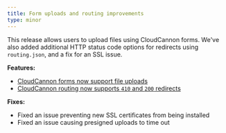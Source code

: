 ```yaml
---
title: Form uploads and routing improvements
type: minor
---
```

This release allows users to upload files using CloudCannon forms. We've also added additional HTTP status code options for redirects using `routing.json`, and a fix for an SSL issue.

**Features:**

* [CloudCannon forms now support file uploads](/documentation/articles/connecting-your-site-to-an-inbox/#receiving-files-through-your-forms)
* [CloudCannon routing now supports `410` and `200` redirects](/documentation/articles/configuring-custom-routing)

**Fixes:**

* Fixed an issue preventing new SSL certificates from being installed
* Fixed an issue causing presigned uploads to time out
